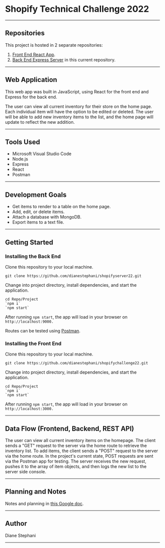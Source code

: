 # Shopify Technical Challenge 2022

---------------------------------

## Repositories

This project is hosted in 2 separate repositories:

1. [Front End React App](https://github.com/dianestephani/shopifychallenge22).
1. [Back End Express Server](https://github.com/dianestephani/shopifyserver22) in this current repository.

---------------------------------

## Web Application

This web app was built in JavaScript, using React for the front end and Express for the back end.

The user can view all current inventory for their store on the home page. Each individual item will have the option to be edited or deleted. The user will be able to add new inventory items to the list, and the home page will update to reflect the new addition.

---------------------------------

## Tools Used

- Microsoft Visual Studio Code
- Node.js
- Express
- React
- Postman


---------------------------------

## Development Goals

- Get items to render to a table on the home page.
- Add, edit, or delete items.
- Attach a database with MongoDB.
- Export items to a text file.

---------------------------------

## Getting Started


### Installing the Back End

Clone this repository to your local machine.

```
git clone https://github.com/dianestephani/shopifyserver22.git
```

Change into project directory, install dependencies, and start the application. 

```
cd Repo/Project
`npm i`
`npm start`
```

After running `npm start`, the app will load in your browser on `http://localhost:9000.`

Routes can be tested using [Postman](https://www.postman.com/downloads/).


### Installing the Front End

Clone this repository to your local machine.

```
git clone https://github.com/dianestephani/shopifychallenge22.git
```

Change into project directory, install dependencies, and start the application. 

```
cd Repo/Project
`npm i`
`npm start`
```

After running `npm start`, the app will load in your browser on `http://localhost:3000.`


---------------------------------


## Data Flow (Frontend, Backend, REST API)

The user can view all current inventory items on the homepage. The client sends a "GET" request to the server via the home route to retrieve the inventory list. To add items, the client sends a "POST" request to the server via the home route. In the project's current state, POST requests are sent via the Postman app for testing. The server receives the new request, pushes it to the array of item objects, and then logs the new list to the server side console.

---------------------------

## Planning and Notes

Notes and planning in [this Google doc](https://docs.google.com/document/d/12DohMgeECUnxudz1T8rH96Bfnlujsv_mIhT8dBnTqhc/edit?usp=sharing).

---------------------------

## Author

Diane Stephani

------------------------------
